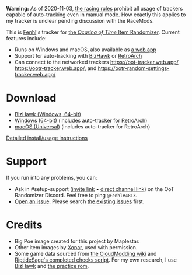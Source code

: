 **Warning:** As of 2020-11-03, [the racing rules](https://wiki.ootrandomizer.com/index.php?title=Rules#Universal_Rules) prohibit all usage of trackers capable of auto-tracking even in manual mode. How exactly this applies to my tracker is unclear pending discussion with the RaceMods.

This is [Fenhl](https://github.com/fenhl)'s tracker for [the *Ocarina of Time* Item Randomizer](https://ootrandomizer.com/). Current features include:

* Runs on Windows and macOS, also available as [a web app](https://oottracker.fenhl.net/)
* Support for auto-tracking with [BizHawk](http://tasvideos.org/BizHawk.html) or [RetroArch](https://retroarch.com/)
* Can connect to the networked trackers <https://oot-tracker.web.app/>, <https://ootr-tracker.web.app/>, and <https://ootr-random-settings-tracker.web.app/>

# Download

* [BizHawk (Windows, 64-bit)](https://github.com/fenhl/oottracker/releases/latest/download/oottracker-bizhawk-win64.zip)
* [Windows (64-bit)](https://github.com/fenhl/oottracker/releases/latest/download/oottracker-win64.exe) (includes auto-tracker for RetroArch)
* [macOS (Universal)](https://github.com/fenhl/oottracker/releases/latest/download/oottracker-mac.dmg) (includes auto-tracker for RetroArch)

[Detailed install/usage instructions](https://github.com/fenhl/oottracker/wiki/instructions)

# Support

If you run into any problems, you can:

* Ask in #setup-support ([invite link](https://discord.gg/BGRrKKn) • [direct channel link](https://discord.com/channels/274180765816848384/476723801032491008)) on the OoT Randomizer Discord. Feel free to ping `@Fenhl#4813`.
* [Open an issue](https://github.com/fenhl/oottracker/issues/new). Please search [the existing issues](https://github.com/fenhl/oottracker/issues) first.

# Credits

* Big Poe image created for this project by Maplestar.
* Other item images by [Xopar](https://github.com/matthewkirby), used with permission.
* Some game data sourced from [the CloudModding wiki](https://wiki.cloudmodding.com/oot) and [RiptideSage's completed checks script](https://github.com/RiptideSage/OoT-CompletedChecks). For my own research, I use [BizHawk](http://tasvideos.org/BizHawk.html) and [the practice rom](https://www.practicerom.com/).

